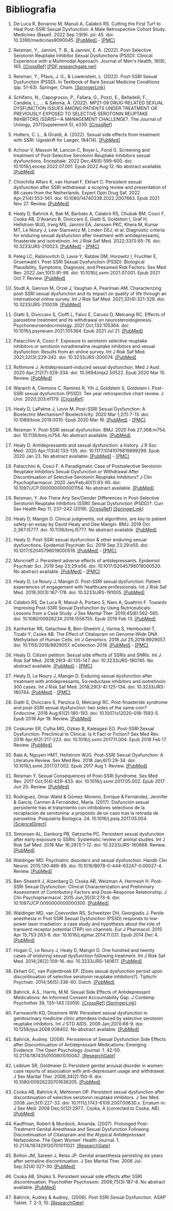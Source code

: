 # Bibliografia

1. De Luca R, Bonanno M, Manuli A, Calabrò RS. Cutting the First Turf to Heal
Post-SSRI Sexual Dysfunction: A Male Retrospective Cohort Study. Medicines
(Basel). 2022 Sep 1;9(9). pii: 45. doi: 10.3390/medicines9090045.
[[PubMed]](https://pubmed.ncbi.nlm.nih.gov/36135826) -
[[PMC]](https://www.ncbi.nlm.nih.gov/pmc/articles/PMC9503765)

1. Reisman, Y., Jannini, T. B., & Jannini, E. A. (2022).
Post-Selective Serotonin Reuptake Inhibitor Sexual Dysfunctions (PSSD):
Clinical Experience with a Multimodal Approach. Journal of Men's Health, 18(8), 165.
[[CrossRef]](https://doi.org/10.31083/j.jomh1808165)
[[PDF researchgate.net]](https://www.researchgate.net/profile/Tommaso-B-Jannini-2/publication/362504022_Post-Selective_Serotonin_Reuptake_Inhibitor_Sexual_Dysfunctions_PSSD_Clinical_Experience_with_a_Multimodal_Approach/links/62efb9c00b37cc34477a0bb3/Post-Selective-Serotonin-Reuptake-Inhibitor-Sexual-Dysfunctions-PSSD-Clinical-Experience-with-a-Multimodal-Approach.pdf)

1. Reisman, Y., Pfaus, J. G., & Lowenstein, L. (2022). Post-SSRI Sexual Dysfunction (PSSD).
In Textbook of Rare Sexual Medicine Conditions (pp. 51-63). Springer, Cham.
[[SpringerLink]](https://link.springer.com/chapter/10.1007/978-3-030-98263-8_5)

1. Schifano, N., Capogrosso, P., Fallara, G., Pozzi, E., Belladelli, F., Candela, L., ... 
& Salonia, A. (2022). MP21-09 DRUG-RELATED SEXUAL DYSFUNCTION ISSUES AMONG PATIENTS 
UNDER TREATMENT OR PREVIOUSLY EXPOSED TO SELECTIVE SEROTONIN REUPTAKE INHIBITORS 
(SSRIS)—A MANAGEMENT CHALLENGE?. The Journal of Urology, 207(Supplement 5), e330.
[[CrossRef]](https://doi.org/10.1097/JU.0000000000002554.09)

1. Hutters, C. L., & Giraldi, A. (2022). Sexual side effects from treatment with SSRI.
Ugeskrift for Laeger, 184(14).
[[PubMed]](https://pubmed.ncbi.nlm.nih.gov/35410653/)

1. Achour V, Masson M, Lancon C, Boyer L, Fond G. Screening and treatment of
Post-Selective Serotonin Reuptake Inhibitors sexual dysfunctions. Encephale. 2022
Dec;48(6):599-600. doi: 10.1016/j.encep.2022.07.001. Epub 2022 Aug 12. No
abstract available.
[[PubMed]](https://pubmed.ncbi.nlm.nih.gov/35970644)

1. Chinchilla Alfaro K, van Hunsel F, Ekhart C. Persistent sexual dysfunction after 
SSRI withdrawal: a scoping review and presentation of 86 cases from the
Netherlands. Expert Opin Drug Saf. 2022 Apr;21(4):553-561. doi:
10.1080/14740338.2022.2007883. Epub 2021 Nov 27. Review.
[[PubMed]](https://pubmed.ncbi.nlm.nih.gov/34791958)

1. Healy D, Bahrick A, Bak M, Barbato A, Calabrò RS, Chubak BM, Cosci F, Csoka AB,
D'Avanzo B, Diviccaro S, Giatti S, Goldstein I, Graf H, Hellstrom WJG, Irwig MS, 
Jannini EA, Janssen PKC, Khera M, Kumar MT, Le Noury J, Lew-Starowicz M, Linden
DEJ, et al. Diagnostic criteria for enduring sexual dysfunction after treatment
with antidepressants, finasteride and isotretinoin. Int J Risk Saf Med.
2022;33(1):65-76. doi: 10.3233/JRS-210023.
[[PubMed]](https://pubmed.ncbi.nlm.nih.gov/34719438) -
[[PMC]](https://www.ncbi.nlm.nih.gov/pmc/articles/PMC8925105)

1. Peleg LC, Rabinovitch D, Lavie Y, Rabbie DM, Horowitz I, Fruchter E, Gruenwald I.
Post-SSRI Sexual Dysfunction (PSSD): Biological Plausibility, Symptoms,
Diagnosis, and Presumed Risk Factors. Sex Med Rev. 2022 Jan;10(1):91-98. doi:
10.1016/j.sxmr.2021.07.001. Epub 2021 Oct 7. Review.
[[PubMed]](https://pubmed.ncbi.nlm.nih.gov/34627736)

1. Studt A, Gannon M, Orzel J, Vaughan A, Pearlman AM. Characterizing post-SSRI
sexual dysfunction and its impact on quality of life through an international
online survey. Int J Risk Saf Med. 2021;32(4):321-329. doi: 10.3233/JRS-210039.
[[PubMed]](https://pubmed.ncbi.nlm.nih.gov/34366299)

1. Giatti S, Diviccaro S, Cioffi L, Falvo E, Caruso D, Melcangi RC. Effects of
paroxetine treatment and its withdrawal on neurosteroidogenesis.
Psychoneuroendocrinology. 2021 Oct;132:105364. doi:
10.1016/j.psyneuen.2021.105364. Epub 2021 Jul 21.
[[PubMed]](https://pubmed.ncbi.nlm.nih.gov/34325207)

1. Patacchini A, Cosci F. Exposure to serotonin selective reuptake inhibitors or
serotonin noradrenaline reuptake inhibitors and sexual dysfunction: Results from 
an online survey. Int J Risk Saf Med. 2021;32(3):229-242. doi:
10.3233/JRS-200074.
[[PubMed]](https://pubmed.ncbi.nlm.nih.gov/33579876)

1. Rothmore J. Antidepressant-induced sexual dysfunction. Med J Aust. 2020
Apr;212(7):329-334. doi: 10.5694/mja2.50522. Epub 2020 Mar 15. Review.
[[PubMed]](https://pubmed.ncbi.nlm.nih.gov/32172535)

1. Waraich A, Clemons C, Ramirez R, Yih J, Goldstein S, Goldstein I.
Post-SSRI sexual dysfunction (PSSD): Ten year retrospective chart review.
J Urol. 2020;203:e1179.
[[CrossRef]](https://doi.org/10.1097/JU.0000000000000964.015)

1. Healy D, LaPalme J, Levin M. Post-SSRI Sexual Dysfunction: A Bioelectric
Mechanism? Bioelectricity. 2020 Mar 1;2(1):7-13. doi: 10.1089/bioe.2019.0010.
Epub 2020 Mar 18.
[[PubMed]](https://pubmed.ncbi.nlm.nih.gov/34471832) -
[[PMC]](https://www.ncbi.nlm.nih.gov/pmc/articles/PMC8370302)

1. Reisman Y. Post-SSRI sexual dysfunction. BMJ. 2020 Feb 27;368:m754. doi:
10.1136/bmj.m754. No abstract available.
[[PubMed]](https://pubmed.ncbi.nlm.nih.gov/32107204)

1. Healy D. Antidepressants and sexual dysfunction: a history. J R Soc Med. 2020
Apr;113(4):133-135. doi: 10.1177/0141076819899299. Epub 2020 Jan 23. No abstract 
available.
[[PubMed]](https://pubmed.ncbi.nlm.nih.gov/31972096) -
[[PMC]](https://www.ncbi.nlm.nih.gov/pmc/articles/PMC7160790)

1. Patacchini A, Cosci F. A Paradigmatic Case of Postselective Serotonin Reuptake
Inhibitors Sexual Dysfunction or Withdrawal After Discontinuation of Selective
Serotonin Reuptake Inhibitors? J Clin Psychopharmacol. 2020 Jan/Feb;40(1):93-95. 
doi: 10.1097/JCP.0000000000001154. No abstract available.
[[PubMed]](https://pubmed.ncbi.nlm.nih.gov/31834096)

1. Reisman, Y. Are There Any Sex/Gender Differences in Post-Selective Serotonin
Reuptake Inhibitors (SSRI) Sexual Dysfunction (PSDD)?.
Curr Sex Health Rep 11, 237–242 (2019).
[[CrossRef]](https://doi.org/10.1007/s11930-019-00222-x)
[[SpringerLink]](https://link.springer.com/article/10.1007/s11930-019-00222-x#citeas)

1. Healy D, Mangin D. Clinical judgments, not algorithms, are key to patient
safety-an essay by David Healy and Dee Mangin. BMJ. 2019 Oct 2;367:l5777. doi:
10.1136/bmj.l5777. No abstract available.
[[PubMed]](https://pubmed.ncbi.nlm.nih.gov/31578186)

1. Healy D. Post-SSRI sexual dysfunction & other enduring sexual dysfunctions.
Epidemiol Psychiatr Sci. 2019 Sep 23;29:e55. doi: 10.1017/S2045796019000519.
[[PubMed]](https://pubmed.ncbi.nlm.nih.gov/31543091) -
[[PMC]](https://www.ncbi.nlm.nih.gov/pmc/articles/PMC8061302)

1. Moncrieff J. Persistent adverse effects of antidepressants. Epidemiol Psychiatr
Sci. 2019 Sep 23;29:e56. doi: 10.1017/S2045796019000520. No abstract available.
[[PubMed]](https://pubmed.ncbi.nlm.nih.gov/31543093) -
[[PMC]](https://www.ncbi.nlm.nih.gov/pmc/articles/PMC8061256)

1. Healy D, Le Noury J, Mangin D. Post-SSRI sexual dysfunction: Patient experiences 
of engagement with healthcare professionals. Int J Risk Saf Med.
2019;30(3):167-178. doi: 10.3233/JRS-191005.
[[PubMed]](https://pubmed.ncbi.nlm.nih.gov/31450514)

1. Calabrò RS, De Luca R, Manuli A, Portaro S, Naro A, Quattrini F. Towards
Improving Post-SSRI Sexual Dysfunction by Using Nutriceuticals: Lessons from a
Case Study. J Sex Marital Ther. 2019;45(6):562-565. doi:
10.1080/0092623X.2018.1556755. Epub 2019 Feb 13.
[[PubMed]](https://pubmed.ncbi.nlm.nih.gov/30640584)

1. Kanherkar RR, Getachew B, Ben-Sheetrit J, Varma S, Heinbockel T, Tizabi Y, Csoka 
AB. The Effect of Citalopram on Genome-Wide DNA Methylation of Human Cells. Int J
Genomics. 2018 Jul 25;2018:8929057. doi: 10.1155/2018/8929057. eCollection 2018. 
[[PubMed]](https://pubmed.ncbi.nlm.nih.gov/30148158) -
[[PMC]](https://www.ncbi.nlm.nih.gov/pmc/articles/PMC6083487)

1. Healy D. Citizen petition: Sexual side effects of SSRIs and SNRIs. Int J Risk Saf
Med. 2018;29(3-4):135-147. doi: 10.3233/JRS-180745. No abstract available.
[[PubMed]](https://pubmed.ncbi.nlm.nih.gov/29733031) -
[[PMC]](https://www.ncbi.nlm.nih.gov/pmc/articles/PMC6004927)

1. Healy D, Le Noury J, Mangin D. Enduring sexual dysfunction after treatment with
antidepressants, 5α-reductase inhibitors and isotretinoin: 300 cases. Int J Risk 
Saf Med. 2018;29(3-4):125-134. doi: 10.3233/JRS-180744.
[[PubMed]](https://pubmed.ncbi.nlm.nih.gov/29733030) -
[[PMC]](https://www.ncbi.nlm.nih.gov/pmc/articles/PMC6004900)

1. Giatti S, Diviccaro S, Panzica G, Melcangi RC. Post-finasteride syndrome and
post-SSRI sexual dysfunction: two sides of the same coin? Endocrine. 2018
Aug;61(2):180-193. doi: 10.1007/s12020-018-1593-5. Epub 2018 Apr 19. Review.
[[PubMed]](https://pubmed.ncbi.nlm.nih.gov/29675596)

1. Coskuner ER, Culha MG, Ozkan B, Kaleagasi EO. Post-SSRI Sexual Dysfunction:
Preclinical to Clinical. Is It Fact or Fiction? Sex Med Rev. 2018
Apr;6(2):217-223. doi: 10.1016/j.sxmr.2017.11.004. Epub 2018 Feb 17. Review.
[[PubMed]](https://pubmed.ncbi.nlm.nih.gov/29463440)

1. Bala A, Nguyen HMT, Hellstrom WJG. Post-SSRI Sexual Dysfunction: A Literature
Review. Sex Med Rev. 2018 Jan;6(1):29-34. doi: 10.1016/j.sxmr.2017.07.002. Epub
2017 Aug 1. Review.
[[PubMed]](https://pubmed.ncbi.nlm.nih.gov/28778697)

1. Reisman Y. Sexual Consequences of Post-SSRI Syndrome. Sex Med Rev. 2017
Oct;5(4):429-433. doi: 10.1016/j.sxmr.2017.05.002. Epub 2017 Jun 20. Review.
[[PubMed]](https://pubmed.ncbi.nlm.nih.gov/28642048)

1. Rodriguez, Omar Walid & Gómez-Moreno, Enrique & Fernández, Jennifer & García,
Carmen & Fernández, María. (2017). Disfunción sexual persistente tras el tratamiento
con inhibidores selectivos de la recaptación de serotonina: a propósito de un caso tras
la retirada de paroxetina. Psiquiatría Biológica. 24. 10.1016/j.psiq.2017.05.004.
[[ScienceDirect]](https://www.sciencedirect.com/science/article/abs/pii/S1134593417300258?via%3Dihub)

1. Simonsen AL, Danborg PB, Gøtzsche PC. Persistent sexual dysfunction after early
exposure to SSRIs: Systematic review of animal studies. Int J Risk Saf Med. 2016 
Mar 16;28(1):1-12. doi: 10.3233/JRS-160668. Review.
[[PubMed]](https://pubmed.ncbi.nlm.nih.gov/27176752)

1. Waldinger MD. Psychiatric disorders and sexual dysfunction. Handb Clin Neurol.
2015;130:469-89. doi: 10.1016/B978-0-444-63247-0.00027-4. Review.
[[PubMed]](https://pubmed.ncbi.nlm.nih.gov/26003261)

1. Ben-Sheetrit J, Aizenberg D, Csoka AB, Weizman A, Hermesh H. Post-SSRI Sexual
Dysfunction: Clinical Characterization and Preliminary Assessment of Contributory
Factors and Dose-Response Relationship. J Clin Psychopharmacol. 2015
Jun;35(3):273-8. doi: 10.1097/JCP.0000000000000300.
[[PubMed]](https://pubmed.ncbi.nlm.nih.gov/25815755)

1. Waldinger MD, van Coevorden RS, Schweitzer DH, Georgiadis J. Penile anesthesia in
Post SSRI Sexual Dysfunction (PSSD) responds to low-power laser irradiation: a
case study and hypothesis about the role of transient receptor potential (TRP)
ion channels. Eur J Pharmacol. 2015 Apr 15;753:263-8. doi:
10.1016/j.ejphar.2014.11.031. Epub 2014 Dec 4.
[[PubMed]](https://pubmed.ncbi.nlm.nih.gov/25483212)

1. Hogan C, Le Noury J, Healy D, Mangin D. One hundred and twenty cases of enduring 
sexual dysfunction following treatment. Int J Risk Saf Med. 2014;26(2):109-16.
doi: 10.3233/JRS-140617.
[[PubMed]](https://pubmed.ncbi.nlm.nih.gov/24902508)

1. Ekhart GC, van Puijenbroek EP. [Does sexual dysfunction persist upon
discontinuation of selective serotonin reuptake inhibitors?]. Tijdschr Psychiatr.
2014;56(5):336-40. Dutch.
[[PubMed]](https://pubmed.ncbi.nlm.nih.gov/24838589)

1. Bahrick, A.S., Harris, M.M. Sexual Side Effects of Antidepressant Medications:
An Informed Consent Accountability Gap. J Contemp Psychother 39, 135–143 (2009).
[[CrossRef]](https://doi.org/10.1007/s10879-008-9094-0)
[[SpringerLink]](https://link.springer.com/article/10.1007/s10879-008-9094-0)

1. Farnsworth KD, Dinsmore WW. Persistent sexual dysfunction in genitourinary
medicine clinic attendees induced by selective serotonin reuptake inhibitors. Int
J STD AIDS. 2009 Jan;20(1):68-9. doi: 10.1258/ijsa.2008.008402. No abstract
available.
[[PubMed]](https://pubmed.ncbi.nlm.nih.gov/19103903)

1. Bahrick, Audrey. (2008). Persistence of Sexual Dysfunction Side Effects after
Discontinuation of Antidepressant Medications: Emerging Evidence.
The Open Psychology Journal. 1. 42-50. 10.2174/1874350100801010042.
[[ResearchGate]](https://www.researchgate.net/publication/228667893_Persistence_of_Sexual_Dysfunction_Side_Effects_after_Discontinuation_of_Antidepressant_Medications_Emerging_Evidence)

1. Leiblum SR, Goldmeier D. Persistent genital arousal disorder in women: case
reports of association with anti-depressant usage and withdrawal. J Sex Marital
Ther. 2008;34(2):150-9. doi: 10.1080/00926230701636205.
[[PubMed]](https://pubmed.ncbi.nlm.nih.gov/18224549)

1. Csoka AB, Bahrick A, Mehtonen OP. Persistent sexual dysfunction after
discontinuation of selective serotonin reuptake inhibitors. J Sex Med. 2008
Jan;5(1):227-33. doi: 10.1111/j.1743-6109.2007.00630.x. Erratum in: J Sex Med.
2008 Dec;5(12):2977.. Csoka, A [corrected to Csoka, AB].
[[PubMed]](https://pubmed.ncbi.nlm.nih.gov/18173768)

1. Kauffman, Robert & Murdock, Amanda. (2007). Prolonged Post-Treatment Genital
Anesthesia and Sexual Dysfunction Following Discontinuation of Citalopram and the
Atypical Antidepressant Nefazodone. The Open Women' Health Journal. 1. 10.2174/187429120701011021.
[[ResearchGate]](https://www.researchgate.net/publication/228663300_Prolonged_Post-Treatment_Genital_Anesthesia_and_Sexual_Dysfunction_Following_Discontinuation_of_Citalopram_and_the_Atypical_Antidepressant_Nefazodone)

1. Bolton JM, Sareen J, Reiss JP. Genital anaesthesia persisting six years after
sertraline discontinuation. J Sex Marital Ther. 2006 Jul-Sep;32(4):327-30.
[[PubMed]](https://pubmed.ncbi.nlm.nih.gov/16709553)

1. Csoka AB, Shipko S. Persistent sexual side effects after SSRI discontinuation.
Psychother Psychosom. 2006;75(3):187-8. No abstract available.
[[PubMed]](https://pubmed.ncbi.nlm.nih.gov/16636635)

1. Bahrick, Audrey & Audrey,. (2006). Post SSRI Sexual Dysfunction. ASAP Tablet. 7. 2-3, 10.
[[ResearchGate]](https://www.researchgate.net/publication/236587031_Post_SSRI_Sexual_Dysfunction)
